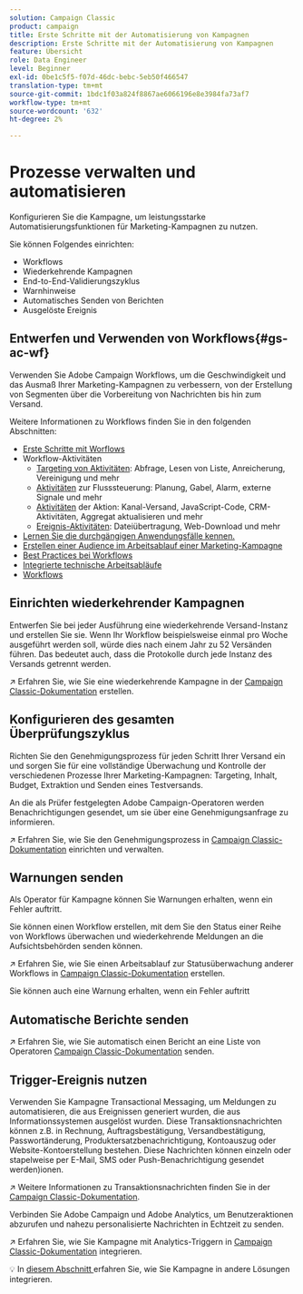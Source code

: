 ```yaml
---
solution: Campaign Classic
product: campaign
title: Erste Schritte mit der Automatisierung von Kampagnen
description: Erste Schritte mit der Automatisierung von Kampagnen
feature: Übersicht
role: Data Engineer
level: Beginner
exl-id: 0be1c5f5-f07d-46dc-bebc-5eb50f466547
translation-type: tm+mt
source-git-commit: 1bdc1f03a824f8867ae6066196e8e3984fa73af7
workflow-type: tm+mt
source-wordcount: '632'
ht-degree: 2%

---
```


# Prozesse verwalten und automatisieren

Konfigurieren Sie die Kampagne, um leistungsstarke Automatisierungsfunktionen für Marketing-Kampagnen zu nutzen.

Sie können Folgendes einrichten:

* Workflows
* Wiederkehrende Kampagnen
* End-to-End-Validierungszyklus
* Warnhinweise
* Automatisches Senden von Berichten
* Ausgelöste Ereignis

## Entwerfen und Verwenden von Workflows{#gs-ac-wf}

Verwenden Sie Adobe Campaign Workflows, um die Geschwindigkeit und das Ausmaß Ihrer Marketing-Kampagnen zu verbessern, von der Erstellung von Segmenten über die Vorbereitung von Nachrichten bis hin zum Versand.

Weitere Informationen zu Workflows finden Sie in den folgenden Abschnitten:

* [Erste Schritte mit Worflows](https://experienceleague.adobe.com/docs/campaign-classic/using/automating-with-workflows/introduction/about-workflows.html?lang=en#automating-with-workflows)
* Workflow-Aktivitäten
   * [Targeting von Aktivitäten](https://experienceleague.adobe.com/docs/campaign-classic/using/automating-with-workflows/targeting-activities/about-targeting-activities.html): Abfrage, Lesen von Liste, Anreicherung, Vereinigung und mehr
   * [Aktivitäten](https://experienceleague.adobe.com/docs/campaign-classic/using/automating-with-workflows/flow-control-activities/about-flow-control-activities.html) zur Flusssteuerung: Planung, Gabel, Alarm, externe Signale und mehr
   * [Aktivitäten](https://experienceleague.adobe.com/docs/campaign-classic/using/automating-with-workflows/action-activities/about-action-activities.html) der Aktion: Kanal-Versand, JavaScript-Code, CRM-Aktivitäten, Aggregat aktualisieren und mehr
   * [Ereignis-Aktivitäten](https://experienceleague.adobe.com/docs/campaign-classic/using/automating-with-workflows/action-activities/about-action-activities.html): Dateiübertragung, Web-Download und mehr
* [Lernen Sie die durchgängigen Anwendungsfälle kennen.](https://experienceleague.adobe.com/docs/campaign-classic/using/automating-with-workflows/use-cases/about-workflow-use-cases.html)
* [Erstellen einer Audience im Arbeitsablauf einer Marketing-Kampagne](https://experienceleague.adobe.com/docs/campaign-classic/using/orchestrating-campaigns/orchestrate-campaigns/marketing-campaign-target.html?lang=en#building-the-main-target-in-a-workflow)
* [Best Practices bei Workflows](https://experienceleague.adobe.com/docs/campaign-classic/using/automating-with-workflows/introduction/workflow-best-practices.html)
* [Integrierte technische Arbeitsabläufe](https://experienceleague.adobe.com/docs/campaign-classic/using/automating-with-workflows/advanced-management/about-technical-workflows.html)
* [Workflows](https://experienceleague.adobe.com/docs/campaign-classic/using/automating-with-workflows/monitoring-workflows/monitoring-workflow-execution.html)

## Einrichten wiederkehrender Kampagnen

Entwerfen Sie bei jeder Ausführung eine wiederkehrende Versand-Instanz und erstellen Sie sie. Wenn Ihr Workflow beispielsweise einmal pro Woche ausgeführt werden soll, würde dies nach einem Jahr zu 52 Versänden führen. Das bedeutet auch, dass die Protokolle durch jede Instanz des Versands getrennt werden.

:arrow_upper_right: Erfahren Sie, wie Sie eine wiederkehrende Kampagne in der [Campaign Classic-Dokumentation](https://experienceleague.adobe.com/docs/campaign-classic/using/orchestrating-campaigns/orchestrate-campaigns/setting-up-marketing-campaigns.html?lang=en#recurring-and-periodic-campaigns) erstellen.

## Konfigurieren des gesamten Überprüfungszyklus

Richten Sie den Genehmigungsprozess für jeden Schritt Ihrer Versand ein und sorgen Sie für eine vollständige Überwachung und Kontrolle der verschiedenen Prozesse Ihrer Marketing-Kampagnen: Targeting, Inhalt, Budget, Extraktion und Senden eines Testversands.

An die als Prüfer festgelegten Adobe Campaign-Operatoren werden Benachrichtigungen gesendet, um sie über eine Genehmigungsanfrage zu informieren.

:arrow_upper_right: Erfahren Sie, wie Sie den Genehmigungsprozess in [Campaign Classic-Dokumentation](https://experienceleague.adobe.com/docs/campaign-classic/using/orchestrating-campaigns/orchestrate-campaigns/marketing-campaign-approval.html) einrichten und verwalten.


## Warnungen senden

Als Operator für Kampagne können Sie Warnungen erhalten, wenn ein Fehler auftritt.

Sie können einen Workflow erstellen, mit dem Sie den Status einer Reihe von Workflows überwachen und wiederkehrende Meldungen an die Aufsichtsbehörden senden können.

:arrow_upper_right: Erfahren Sie, wie Sie einen Arbeitsablauf zur Statusüberwachung anderer Workflows in [Campaign Classic-Dokumentation](https://experienceleague.adobe.com/docs/campaign-classic/using/automating-with-workflows/use-cases/monitoring/supervising-workflows.html?lang=en#step-1--creating-the-monitoring-workflow) erstellen.

Sie können auch eine Warnung erhalten, wenn ein Fehler auftritt

## Automatische Berichte senden

:arrow_upper_right: Erfahren Sie, wie Sie automatisch einen Bericht an eine Liste von Operatoren [Campaign Classic-Dokumentation](https://experienceleague.adobe.com/docs/campaign-classic/using/automating-with-workflows/use-cases/monitoring/sending-a-report-to-a-list.html?lang=en#step-1--creating-the-recipient-list) senden.


## Trigger-Ereignis nutzen

Verwenden Sie Kampagne Transactional Messaging, um Meldungen zu automatisieren, die aus Ereignissen generiert wurden, die aus Informationssystemen ausgelöst wurden. Diese Transaktionsnachrichten können z.B. in Rechnung, Auftragsbestätigung, Versandbestätigung, Passwortänderung, Produktersatzbenachrichtigung, Kontoauszug oder Website-Kontoerstellung bestehen. Diese Nachrichten können einzeln oder stapelweise per E-Mail, SMS oder Push-Benachrichtigung gesendet werden)ionen.

:arrow_upper_right: Weitere Informationen zu Transaktionsnachrichten finden Sie in der [Campaign Classic-Dokumentation](https://experienceleague.adobe.com/docs/campaign-classic/using/transactional-messaging/introduction/about-transactional-messaging.html?lang=en#transactional-messaging).


Verbinden Sie Adobe Campaign und Adobe Analytics, um Benutzeraktionen abzurufen und nahezu personalisierte Nachrichten in Echtzeit zu senden.

:arrow_upper_right: Erfahren Sie, wie Sie Kampagne mit Analytics-Triggern in [Campaign Classic-Dokumentation](https://experienceleague.adobe.com/docs/campaign-classic/using/integrating-with-adobe-experience-cloud/experience-triggers/about-triggers.html?lang=en#integrating-with-adobe-experience-cloud) integrieren.

:bulb: In [diesem Abschnitt ](../start/connect.md) erfahren Sie, wie Sie Kampagne in andere Lösungen integrieren.

